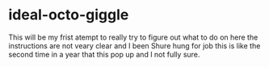 # ideal-octo-giggle
This will be my frist atempt to really try to figure out what to do on here the instructions are not veary clear and I been Shure hung for job this is like the second time in a year that this pop up and I not fully sure.

